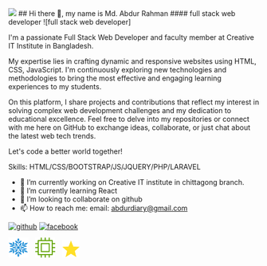 <img src="https://i.ibb.co/wzqD4Z8/abdurdaily-git.png">
## Hi there 👋, my name is Md. Abdur Rahman
#### full stack web developer
![full stack web developer]

I'm a passionate Full Stack Web Developer and faculty member at Creative IT Institute in Bangladesh. 

My expertise lies in crafting dynamic and responsive websites using HTML, CSS, JavaScript. I'm continuously exploring new technologies and methodologies to bring the most effective and engaging learning experiences to my students.

On this platform, I share projects and contributions that reflect my interest in solving complex web development challenges and my dedication to educational excellence. Feel free to delve into my repositories or connect with me here on GitHub to exchange ideas, collaborate, or just chat about the latest web tech trends.

Let's code a better world together!


Skills: HTML/CSS/BOOTSTRAP/JS/JQUERY/PHP/LARAVEL

- 🔭 I’m currently working on Creative IT institute in chittagong branch.  
- 🌱 I’m currently learning React  
- 👯 I’m looking to collaborate on github 
- 📫 How to reach me: email: abdurdiary@gmail.com  


[<img src='https://cdn.jsdelivr.net/npm/simple-icons@3.0.1/icons/github.svg' alt='github' height='40'>](https://github.com/https://github.com/abdurDaily/)  [<img src='https://cdn.jsdelivr.net/npm/simple-icons@3.0.1/icons/facebook.svg' alt='facebook' height='40'>](https://www.facebook.com/https://www.facebook.com/profile.php?id=100024372049658)  

<a href='https://archiveprogram.github.com/'><img src='https://raw.githubusercontent.com/acervenky/animated-github-badges/master/assets/acbadge.gif' width='40' height='40'></a> <a href='https://docs.github.com/en/developers'><img src='https://raw.githubusercontent.com/acervenky/animated-github-badges/master/assets/devbadge.gif' width='40' height='40'></a> <a href='https://stars.github.com/'><img src='https://raw.githubusercontent.com/acervenky/animated-github-badges/master/assets/starbadge.gif' width='35' height='35'></a> 

